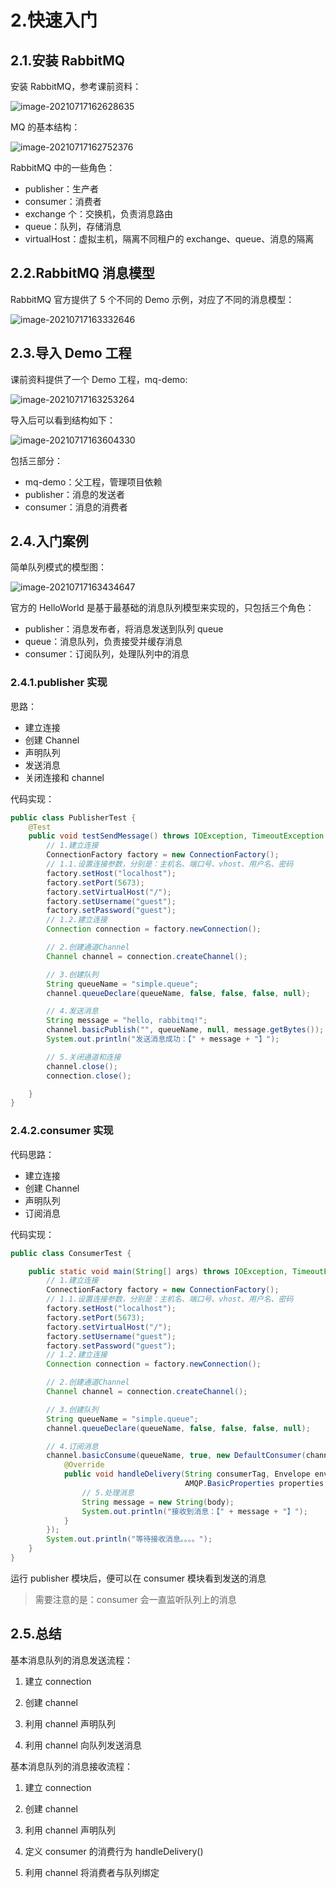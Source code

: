 # 2.快速入门

## 2.1.安装 RabbitMQ

安装 RabbitMQ，参考课前资料：

![image-20210717162628635](https://raw.githubusercontent.com/senluoye/BadGallery/master/image/image-20210717162628635.png)

MQ 的基本结构：

![image-20210717162752376](https://raw.githubusercontent.com/senluoye/BadGallery/master/image/image-20210717162752376.png)

RabbitMQ 中的一些角色：

- publisher：生产者
- consumer：消费者
- exchange 个：交换机，负责消息路由
- queue：队列，存储消息
- virtualHost：虚拟主机，隔离不同租户的 exchange、queue、消息的隔离

## 2.2.RabbitMQ 消息模型

RabbitMQ 官方提供了 5 个不同的 Demo 示例，对应了不同的消息模型：

![image-20210717163332646](https://raw.githubusercontent.com/senluoye/BadGallery/master/image/image-20210717163332646.png)

## 2.3.导入 Demo 工程

课前资料提供了一个 Demo 工程，mq-demo:

![image-20210717163253264](https://raw.githubusercontent.com/senluoye/BadGallery/master/image/image-20210717163253264.png)

导入后可以看到结构如下：

![image-20210717163604330](https://raw.githubusercontent.com/senluoye/BadGallery/master/image/image-20210717163604330.png)

包括三部分：

- mq-demo：父工程，管理项目依赖
- publisher：消息的发送者
- consumer：消息的消费者

## 2.4.入门案例

简单队列模式的模型图：

![image-20210717163434647](https://raw.githubusercontent.com/senluoye/BadGallery/master/image/image-20210717163434647.png)

官方的 HelloWorld 是基于最基础的消息队列模型来实现的，只包括三个角色：

- publisher：消息发布者，将消息发送到队列 queue
- queue：消息队列，负责接受并缓存消息
- consumer：订阅队列，处理队列中的消息

### 2.4.1.publisher 实现

思路：

- 建立连接
- 创建 Channel
- 声明队列
- 发送消息
- 关闭连接和 channel

代码实现：

```java
public class PublisherTest {
    @Test
    public void testSendMessage() throws IOException, TimeoutException {
        // 1.建立连接
        ConnectionFactory factory = new ConnectionFactory();
        // 1.1.设置连接参数，分别是：主机名、端口号、vhost、用户名、密码
        factory.setHost("localhost");
        factory.setPort(5673);
        factory.setVirtualHost("/");
        factory.setUsername("guest");
        factory.setPassword("guest");
        // 1.2.建立连接
        Connection connection = factory.newConnection();

        // 2.创建通道Channel
        Channel channel = connection.createChannel();

        // 3.创建队列
        String queueName = "simple.queue";
        channel.queueDeclare(queueName, false, false, false, null);

        // 4.发送消息
        String message = "hello, rabbitmq!";
        channel.basicPublish("", queueName, null, message.getBytes());
        System.out.println("发送消息成功：【" + message + "】");

        // 5.关闭通道和连接
        channel.close();
        connection.close();

    }
}

```

### 2.4.2.consumer 实现

代码思路：

- 建立连接
- 创建 Channel
- 声明队列
- 订阅消息

代码实现：

```java
public class ConsumerTest {

    public static void main(String[] args) throws IOException, TimeoutException {
        // 1.建立连接
        ConnectionFactory factory = new ConnectionFactory();
        // 1.1.设置连接参数，分别是：主机名、端口号、vhost、用户名、密码
        factory.setHost("localhost");
        factory.setPort(5673);
        factory.setVirtualHost("/");
        factory.setUsername("guest");
        factory.setPassword("guest");
        // 1.2.建立连接
        Connection connection = factory.newConnection();

        // 2.创建通道Channel
        Channel channel = connection.createChannel();

        // 3.创建队列
        String queueName = "simple.queue";
        channel.queueDeclare(queueName, false, false, false, null);

        // 4.订阅消息
        channel.basicConsume(queueName, true, new DefaultConsumer(channel){
            @Override
            public void handleDelivery(String consumerTag, Envelope envelope,
                                       AMQP.BasicProperties properties, byte[] body) throws IOException {
                // 5.处理消息
                String message = new String(body);
                System.out.println("接收到消息：【" + message + "】");
            }
        });
        System.out.println("等待接收消息。。。。");
    }
}
```

运行 publisher 模块后，便可以在 consumer 模块看到发送的消息

> 需要注意的是：consumer 会一直监听队列上的消息

## 2.5.总结

基本消息队列的消息发送流程：

1. 建立 connection

2. 创建 channel

3. 利用 channel 声明队列

4. 利用 channel 向队列发送消息

基本消息队列的消息接收流程：

1. 建立 connection

2. 创建 channel

3. 利用 channel 声明队列

4. 定义 consumer 的消费行为 handleDelivery()

5. 利用 channel 将消费者与队列绑定

#
